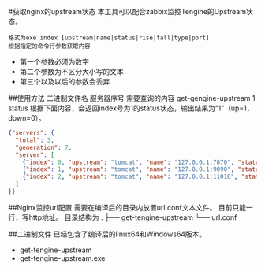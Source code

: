 #获取nginx的upstream状态
	本工具可以配合zabbix监控Tengine的Upstream状态。

	格式为exe index [upstream|name|status|rise|fall|type|port]
	根据指定的命令行参数获取内容
- 第一个参数必须为数字
- 第二个参数为不区分大小写的文本
- 第三个以及以后的参数会丢弃

##使用方法
	二进制文件名				服务器序号	需要查询的内容
	get-gengine-upstream	1 			status
	根据下面内容，会返回index号为1的status状态，输出结果为“1”（up=1，down=0）。
```json
{"servers": {
  "total": 3,
  "generation": 7,
  "server": [
    {"index": 0, "upstream": "tomcat", "name": "127.0.0.1:7070", "status": "up", "rise": 13154, "fall": 0, "type": "tcp", "port": 0},
    {"index": 1, "upstream": "tomcat", "name": "127.0.0.1:9090", "status": "up", "rise": 13166, "fall": 0, "type": "tcp", "port": 0},
    {"index": 2, "upstream": "tomcat", "name": "127.0.0.1:11010", "status": "up", "rise": 19342, "fall": 0, "type": "tcp", "port": 0}
  ]
}}
```

##Nginx监控url配置
	需要在编译后的目录内放置url.conf文本文件。
	目前只能一行，写http地址。
目录结构为
.
├── get-tengine-upstream
└── url.conf

##二进制文件
已经包含了编译后的linux64和Windows64版本。
- get-tengine-upstream
- get-tengine-upstream.exe
